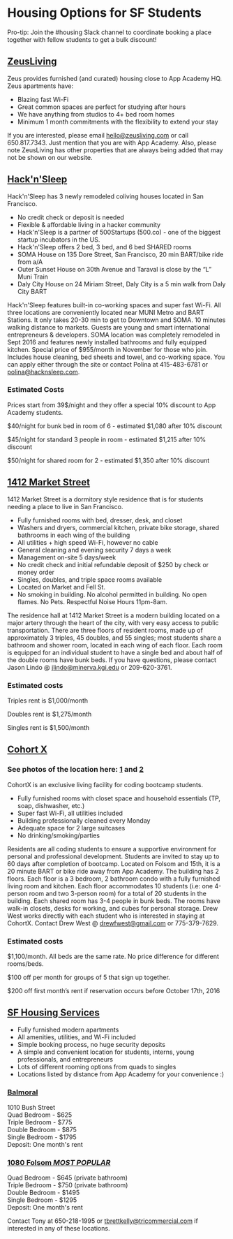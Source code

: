 # Housing Options for SF Students

Pro-tip: Join the #housing Slack channel to coordinate booking a place together with fellow students to get a bulk discount!

## [ZeusLiving](https://zeusliving.com/)

Zeus provides furnished (and curated) housing close to App Academy HQ. Zeus apartments have:
* Blazing fast Wi-Fi
* Great common spaces are perfect for studying after hours
* We have anything from studios to 4+ bed room homes
* Minimum 1 month commitments with the flexibility to extend your stay

If you are interested, please email      [hello@zeusliving.com](mailto:hello@zeusliving.com) or call 650.817.7343. Just mention that you are with App Academy.  Also, please note ZeusLiving has other properties that are always being added that may not be shown on our website.

## <a href="http://hacknsleep.com/" title="Hack'n'Sleep">Hack'n'Sleep</a>
Hack'n'Sleep has 3 newly remodeled coliving houses located in San Francisco.

* No credit check or deposit is needed
* Flexible & affordable living in a hacker community
* Hack'n'Sleep is a partner of 500Startups (500.co) - one of the biggest startup incubators in the US.
* Hack'n'Sleep offers 2 bed, 3 bed, and 6 bed SHARED rooms
* SOMA House on 135 Dore Street, San Francisco, 20 min BART/bike ride from a/A
* Outer Sunset House on 30th Avenue and Taraval is close by the “L” Muni Train
* Daly City House on 24 Miriam Street, Daly City is a 5 min walk from Daly City BART

Hack'n'Sleep features built-in co-working spaces and super fast Wi-Fi. All three locations are conveniently located near MUNI Metro and BART Stations. It only takes 20-30 min to get to Downtown and SOMA. 10 minutes walking distance to markets. Guests are young and smart international entrepreneurs & developers. SOMA location was completely remodeled in Sept 2016 and features newly installed bathrooms and fully equipped kitchen. Special price of $955/month in November for those who join. Includes house cleaning, bed sheets and towel, and co-working space. You can apply either through the site or contact Polina at 415-483-6781 or polina@hacknsleep.com.

### Estimated Costs
Prices start from 39$/night and they offer a special 10% discount to App Academy students.

$40/night for bunk bed in room of 6 - estimated $1,080 after 10% discount

$45/night for standard 3 people in room - estimated $1,215 after 10% discount

$50/night for shared room for 2 - estimated $1,350 after 10% discount

## <a href="http://www.1412marketsf.com/" title="1412 Market Street">1412 Market Street</a>
1412 Market Street is a dormitory style residence that is for students needing a place to live in San Francisco.

* Fully furnished rooms with bed, dresser, desk, and closet
* Washers and dryers, commercial kitchen, private bike storage, shared bathrooms in each wing of the building
* All utilities + high speed Wi-Fi, however no cable
* General cleaning and evening security 7 days a week
* Management on-site 5 days/week
* No credit check and initial refundable deposit of $250 by check or money order
* Singles, doubles, and triple space rooms available
* Located on Market and Fell St.
* No smoking in building. No alcohol permitted in building. No open flames. No Pets. Respectful Noise Hours 11pm-8am.

The residence hall at 1412 Market Street is a modern building located on a major artery through the heart of the city, with
very easy access to public transportation. There are three floors of resident rooms, made up of approximately 3 triples, 45
doubles, and 55 singles; most students share a bathroom and shower room, located in each wing of each floor. Each room
is equipped for an individual student to have a single bed and about half of the double rooms have bunk beds. If you have questions, please contact Jason Lindo @ jlindo@minerva.kgi.edu or 209-620-3761.

### Estimated costs
Triples rent is $1,000/month

Doubles rent is $1,275/month

Singles rent is $1,500/month

## <a href="http://www.flickr.com/photos/131369095@N04/sets/72157650508036689" title="Cohort X">Cohort X</a>
### See photos of the location here: [1](http://imgur.com/a/uBqHN) and [2](http://imgur.com/a/7RjzY)
CohortX is an exclusive living facility for coding bootcamp students.

* Fully furnished rooms with closet space and household essentials (TP, soap, dishwasher, etc.)
* Super fast Wi-Fi, all utilities included
* Building professionally cleaned every Monday
* Adequate space for 2 large suitcases
* No drinking/smoking/parties

Residents are all coding students to ensure a supportive environment for personal and professional development. Students are invited to stay up to 60 days after completion of bootcamp. Located on Folsom and 15th, it is a 20 minute BART or bike ride away from App Academy. The building has 2 floors. Each floor is a 3 bedroom, 2 bathroom condo with a fully furnished living room and kitchen. Each floor accommodates 10 students (i.e: one 4-person room and two 3-person room) for a total of 20 students in the building. Each shared room has 3-4 people in bunk beds. The rooms have walk-in closets, desks for working, and cubes for personal storage. Drew West works directly with each student who is interested in staying at CohortX. Contact Drew West @ drewfwest@gmail.com or 775-379-7629.

### Estimated costs
$1,100/month. All beds are the same rate. No price difference for different rooms/beds.

$100 off per month for groups of 5 that sign up together.

$200 off first month’s rent if reservation occurs before October 17th, 2016

## <a href="http://www.sfhousingservices.com/student-housing" title="SF Housing Services">SF Housing Services</a>

* Fully furnished modern apartments
* All amenities, utilities, and Wi-Fi included
* Simple booking process, no huge security deposits
* A simple and convenient location for students, interns, young professionals, and entrepreneurs
* Lots of different rooming options from quads to singles
* Locations listed by distance from App Academy for your convenience :)

### <a href="http://www.sfhousingservices.com/balmoral" title="Balmoral">Balmoral</a>
1010 Bush Street<br>
Quad Bedroom - $625<br>
Triple Bedroom - $775<br>
Double Bedroom - $875<br>
Single Bedroom - $1795<br>
Deposit: One month's rent

### <a href="http://www.sfhousingservices.com/1080-folsom" title="1080 Folsom *MOST POPULAR*">1080 Folsom *MOST POPULAR*</a>
Quad Bedroom - $645 (private bathroom)<br>
Triple Bedroom - $750 (private bathroom)<br>
Double Bedroom - $1495 <br>
Single Bedroom - $1295<br>
Deposit: One month's rent

Contact Tony at 650-218-1995 or tbrettkelly@tricommercial.com if interested in any of these locations.
